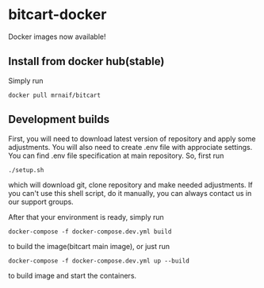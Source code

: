# bitcart-docker

Docker images now available!

Install from docker hub(stable)
------------------------------

Simply run

    docker pull mrnaif/bitcart
    
Development builds
------------------

First, you will need to download latest version of repository and apply some adjustments.
You will also need to create .env file with approciate settings.
You can find .env file specification at main repository.
So, first run  

    ./setup.sh
  
which will download git, clone repository and make needed adjustments. 
If you can't use this shell script, do it manually, 
you can always contact us in our support groups.

After that your environment is ready, simply run

    docker-compose -f docker-compose.dev.yml build 
    
to build the image(bitcart main image), or just run

    docker-compose -f docker-compose.dev.yml up --build
    
to build image and start the containers.
